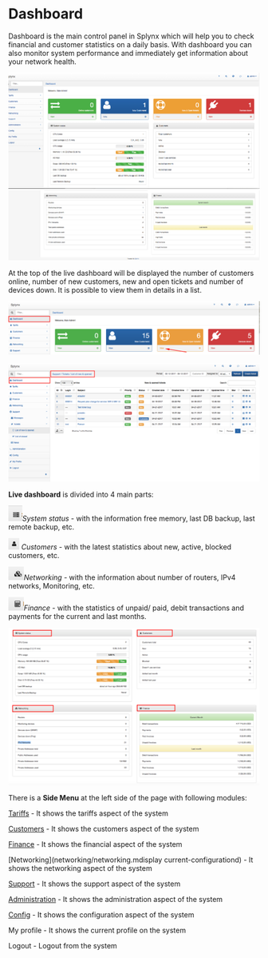Dashboard
=========

Dashboard is the main control panel in Splynx which will help you to check financial and customer statistics on a daily basis. With dashboard you can also monitor system performance and immediately get information about your network health.

![Dashboard1](dashboard1.png)
![Dashboard2](dashboard2.png)

At the top of the live dashboard will be displayed the number of customers online, number of new customers, new and open tickets and number of devices down. It is possible to view them in details in a list.

![Screenshot](Screenshot_at_May_12_16-54-11.png)

![Screenshot](Screenshot_at_May_12_16-53-21.png)

**Live dashboard** is divided into 4 main parts:

![ ](Screenshot_at_May_12_16-55-54.png)_System status_ - with the information free memory, last DB backup, last remote backup, etc.

![ ](Screenshot_at_May_12_16-57-33.png) _Customers_ - with the latest statistics about new, active, blocked customers, etc.

![ ](Screenshot_at_May_12_16-56-17.png)_Networking_ - with the information about number of routers, IPv4 networks, Monitoring, etc.

![ ](Screenshot_at_May_12_16-56-28.png)_Finance_ - with the statistics of unpaid/ paid, debit transactions and payments for the current and last months.

![Screenshot](Screenshot_at_May_12_17-09-39.png)

There is a **Side Menu** at the left side of the page with following modules:

[Tariffs](configuring_tariff_plans/configuring_tariff_plans.md) - It shows the tariffs aspect of the system

[Customers](customer_management/customer_management.md) - It shows the customers aspect of the system

[Finance](finance/finance.md) - It shows the financial aspect of the system

[Networking](networking/networking.mdisplay current-configurationd) - It shows the networking aspect of the system

[Support](support_tickets_messages/support_tickets_messages.md) - It shows the support aspect of the system

[Administration](administration/administration.md) - It shows the administration aspect of the system

[Config](configuration/configuration.md) - It shows the configuration aspect of the system

My profile - It shows the current profile on the system

Logout - Logout from the system